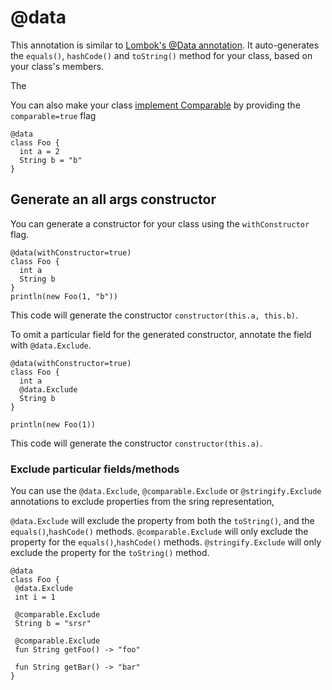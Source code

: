 # @data

This annotation is similar to [Lombok's @Data annotation](https://projectlombok.org/features/Data).
It auto-generates the `equals()`, `hashCode()` and `toString()` method for your class, based on your class's members.

The 

You can also make your class [implement Comparable](./comparable.md) by providing the `comparable=true` flag

```marcel
@data
class Foo {
  int a = 2
  String b = "b"
}
```

## Generate an all args constructor

You can generate a constructor for your class using the `withConstructor` flag.

```marcel
@data(withConstructor=true)
class Foo {
  int a
  String b
}
println(new Foo(1, "b"))
```
This code will generate the constructor `constructor(this.a, this.b)`.

To omit a particular field for the generated constructor, annotate the field with `@data.Exclude`.

```marcel
@data(withConstructor=true)
class Foo {
  int a
  @data.Exclude
  String b
}

println(new Foo(1))
```
This code will generate the constructor `constructor(this.a)`.

### Exclude particular fields/methods
You can use the `@data.Exclude`, `@comparable.Exclude` or `@stringify.Exclude` annotations to exclude properties from the sring representation,

`@data.Exclude` will exclude the property from both the `toString()`, and the `equals()`,`hashCode()` methods.
`@comparable.Exclude` will only exclude the property for the `equals()`,`hashCode()` methods.
`@stringify.Exclude` will only exclude the property for the `toString()` method.

```marcel
@data
class Foo {
 @data.Exclude
 int i = 1

 @comparable.Exclude
 String b = "srsr"

 @comparable.Exclude
 fun String getFoo() -> "foo"

 fun String getBar() -> "bar"
}
```